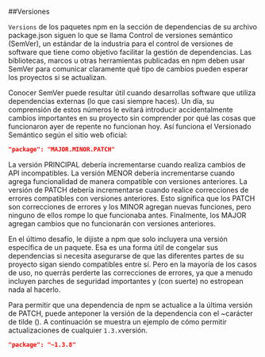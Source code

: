 ##Versiones

`Versions` de los paquetes npm en la sección de dependencias de su archivo package.json siguen lo que se llama Control de versiones semántico (SemVer), un estándar de la industria para el control de versiones de software que tiene como objetivo facilitar la gestión de dependencias. Las bibliotecas, marcos u otras herramientas publicadas en npm deben usar SemVer para comunicar claramente qué tipo de cambios pueden esperar los proyectos si se actualizan.

Conocer SemVer puede resultar útil cuando desarrollas software que utiliza dependencias externas (lo que casi siempre haces). Un día, su comprensión de estos números le evitará introducir accidentalmente cambios importantes en su proyecto sin comprender por qué las cosas que funcionaron ayer de repente no funcionan hoy. Así funciona el Versionado Semántico según el sitio web oficial:
```json
"package": "MAJOR.MINOR.PATCH"
```

La versión PRINCIPAL debería incrementarse cuando realiza cambios de API incompatibles. La versión MENOR debería incrementarse cuando agrega funcionalidad de manera compatible con versiones anteriores. La versión de PATCH debería incrementarse cuando realice correcciones de errores compatibles con versiones anteriores. Esto significa que los PATCH son correcciones de errores y los MINOR agregan nuevas funciones, pero ninguno de ellos rompe lo que funcionaba antes. Finalmente, los MAJOR agregan cambios que no funcionarán con versiones anteriores.

En el último desafío, le dijiste a npm que solo incluyera una versión específica de un paquete. Esa es una forma útil de congelar sus dependencias si necesita asegurarse de que las diferentes partes de su proyecto sigan siendo compatibles entre sí. Pero en la mayoría de los casos de uso, no querrás perderte las correcciones de errores, ya que a menudo incluyen parches de seguridad importantes y (con suerte) no estropean nada al hacerlo.

Para permitir que una dependencia de npm se actualice a la última versión de PATCH, puede anteponer la versión de la dependencia con el ~carácter de tilde (). A continuación se muestra un ejemplo de cómo permitir actualizaciones de cualquier `1.3.x`versión.

```json
"package": "~1.3.8"
```

